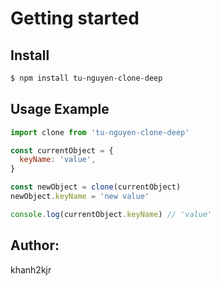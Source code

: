 # Getting started

## Install

```sh
$ npm install tu-nguyen-clone-deep
```

## Usage Example

```javascript
import clone from 'tu-nguyen-clone-deep'

const currentObject = {
  keyName: 'value',
}

const newObject = clone(currentObject)
newObject.keyName = 'new value'

console.log(currentObject.keyName) // 'value'
```

## Author:
khanh2kjr